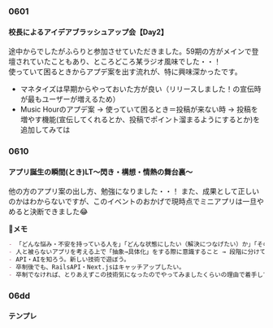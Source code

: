 ### 0601
#### 校長によるアイデアブラッシュアップ会【Day2】
途中からでしたがふらりと参加させていただきました。59期の方がメインで登壇されていたこともあり、ところどころ某ラジオ風味でした・・！  
使っていて困るときからアプデ案を出す流れが、特に興味深かったです。  

- マネタイズは早期からやっておいた方が良い（リリースしました！の宣伝時が最もユーザーが増えるため）  
- Music Hourのアプデ案 → 使っていて困るとき＝投稿が来ない時 → 投稿を増やす機能(宣伝してくれるとか、投稿でポイント溜まるようにするとか)を追加してみては  

### 0610
#### アプリ誕生の瞬間(とき)LT〜閃き・構想・情熱の舞台裏〜
他の方のアプリ案の出し方、勉強になりました・・！
また、成果として正しいのかはわからないですが、このイベントのおかげで現時点でミニアプリは一旦やめると決断できました😂

**📝メモ**
```md
- 「どんな悩み・不安を持っている人を」「どんな状態にしたい（解決につなげたい）か」「そのためにアプリでできることは何か」
- 人と被らないアプリを考える上で「抽象→具体化」をする際に意識すること → 段階に分けて考える（日常でよく使う機能を挙げる→逆に使うとしたら？を挙げる）
- API・AIを知ろう。新しい技術で遊ぼう。
- 卒制後でも、RailsAPI・Next.jsはキャッチアップしたい。
- 卒制でなければ、とりあえずこの技術気になったのでやってみましたくらいの理由で着手してOK！
```
### 06dd
#### テンプレ